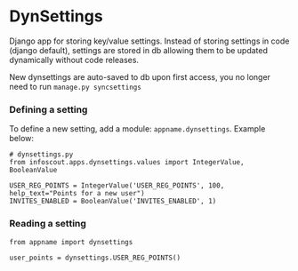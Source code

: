 # DynSettings

Django app for storing key/value settings. Instead of storing settings in code (django default), settings are stored in db allowing them to be updated dynamically without code releases. 

New dynsettings are auto-saved to db upon first access, you no longer need to run `manage.py syncsettings` 

### Defining a setting

To define a new setting, add a module: `appname.dynsettings`. Example below:

	# dynsettings.py
	from infoscout.apps.dynsettings.values import IntegerValue, BooleanValue
	
	USER_REG_POINTS = IntegerValue('USER_REG_POINTS', 100, help_text="Points for a new user")
	INVITES_ENABLED = BooleanValue('INVITES_ENABLED', 1)


### Reading a setting

	from appname import dynsettings 
	
	user_points = dynsettings.USER_REG_POINTS()